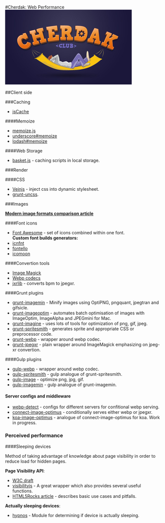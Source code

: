 #Cherdak: Web Performance
![Cherdak](logo.jpg)

##Client side

###Caching
- [jsCache](https://github.com/mortzdk/jsCache)

####Memoize
- [memoize.js](https://github.com/addyosmani/memoize.js)
- [underscore#memoize](http://underscorejs.org/#memoize)
- [lodash#memoize](http://lodash.com/docs#memoize)

####Web Storage
- [basket.js](https://github.com/addyosmani/basket.js) - caching scripts in local 
storage.

###Render

####CSS
- [Veinjs](https://github.com/israelidanny/veinjs) - inject css into dynamic stylesheet.
- [grunt-uncss](https://github.com/addyosmani/grunt-uncss).

###Images


**[Modern image formats comparison article](http://calendar.perfplanet.com/2013/browser-specific-image-formats/)** 

####Font icons
- [Font Awesome](http://fortawesome.github.io/Font-Awesome/) - set of icons combined
within one font.  
**Custom font builds generators:**
- [icnfnt](http://icnfnt.com/#/)
- [fontello](http://fontello.com/)
- [icomoon](http://icomoon.io/app/#/select)

####Convertion tools
- [Image Magick](http://www.imagemagick.org/)
- [Webp codecs](https://developers.google.com/speed/webp/download)
- [jxrlib](https://jxrlib.codeplex.com/) - converts bpm to jpegxr.

####Grunt plugins
- [grunt-imagemin](https://github.com/gruntjs/grunt-contrib-imagemin) - 
Minify images using OptiPNG, pngquant, jpegtran and gifsicle.
- [grunt-imageoptim](https://github.com/JamieMason/grunt-imageoptim) - 
automates batch optimisation of images with ImageOptim, ImageAlpha and JPEGmini for Mac.
- [grunt-imagine](https://github.com/asciidisco/grunt-imagine) - uses lots of tools
for optimization of png, gif, jpeg.  
- [grunt-spritesmith](https://github.com/Ensighten/grunt-spritesmith) - generates sprite and appropriate
CSS or preprocessor code.
- [grunt-webp](https://github.com/somerandomdude/grunt-webp) - wrapper around webp
codec.
- [grunt-jpegxr](https://github.com/msemenistyi/grunt-jpegxr) - plain wrapper
around ImageMagick emphasizing on jpeg-xr convertion.

####Gulp plugins
- [gulp-webp](https://github.com/sindresorhus/gulp-webp) - wrapper around webp
codec.
- [gulp-spritesmith](https://github.com/twolfson/gulp.spritesmith) - gulp analogue of 
grunt-spritesmith.
- [gulp-image](https://github.com/1000ch/gulp-image) - optimize png, jpg, gif.
- [gulp-imagemin](https://github.com/sindresorhus/gulp-imagemin) - gulp analogue of 
grunt-imagemin.

#### Server configs and middleware
- [webp-detect](https://github.com/igrigorik/webp-detect) - configs for different
servers for confitional webp serving.
- [connect-image-optimus](https://github.com/msemenistyi/connect-image-optimus) - 
conditionally serves either webp or jpegxr.
- [koa-image-optimus](https://github.com/msemenistyi/koa-image-optimus) - analogue 
of connect-image-optimus for koa. Work in progress.

### Perceived performance

####Sleeping devices

Method of taking advantage of knowledge about page visibility in order to reduce
load for hidden pages.

**Page Visibility API**:
- [W3C draft](http://www.w3.org/TR/2011/WD-page-visibility-20110602/#pv-page-preview)
- [visibilityjs](https://github.com/ai/visibilityjs) - A great wrapper which 
also provides several useful functions.  
- [HTML5Rocks article](http://www.html5rocks.com/en/tutorials/pagevisibility/intro/) - 
describes basic use cases and pitfalls.  

**Actually sleeping devices**:
- [hypnos](https://github.com/msemenistyi/hypnos) - Module for determining if device
is actually sleeping.  